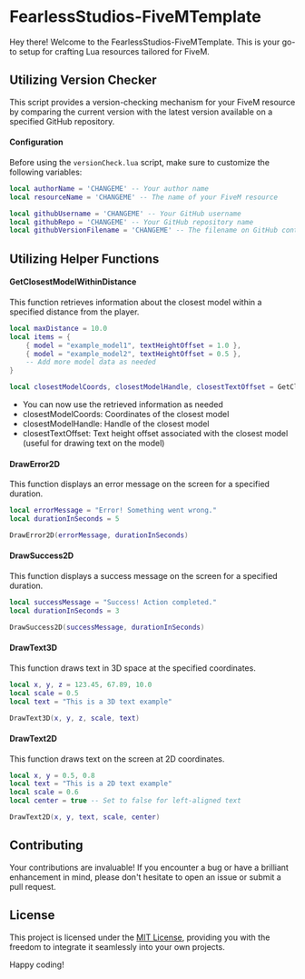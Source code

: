 # FearlessStudios-FiveMTemplate

Hey there! Welcome to the FearlessStudios-FiveMTemplate. This is your go-to setup for crafting Lua resources tailored for FiveM.

## Utilizing Version Checker

This script provides a version-checking mechanism for your FiveM resource by comparing the current version with the latest version available on a specified GitHub repository.

#### Configuration

Before using the `versionCheck.lua` script, make sure to customize the following variables:

```lua
local authorName = 'CHANGEME' -- Your author name
local resourceName = 'CHANGEME' -- The name of your FiveM resource

local githubUsername = 'CHANGEME' -- Your GitHub username
local githubRepo = 'CHANGEME' -- Your GitHub repository name
local githubVersionFilename = 'CHANGEME' -- The filename on GitHub containing the version information
```

## Utilizing Helper Functions

#### GetClosestModelWithinDistance

This function retrieves information about the closest model within a specified distance from the player.

```lua
local maxDistance = 10.0
local items = {
    { model = "example_model1", textHeightOffset = 1.0 },
    { model = "example_model2", textHeightOffset = 0.5 },
    -- Add more model data as needed
}

local closestModelCoords, closestModelHandle, closestTextOffset = GetClosestModelWithinDistance(maxDistance, items)
```

- You can now use the retrieved information as needed
- closestModelCoords: Coordinates of the closest model
- closestModelHandle: Handle of the closest model
- closestTextOffset: Text height offset associated with the closest model (useful for drawing text on the model)

#### DrawError2D

This function displays an error message on the screen for a specified duration.

```lua
local errorMessage = "Error! Something went wrong."
local durationInSeconds = 5

DrawError2D(errorMessage, durationInSeconds)
```

#### DrawSuccess2D

This function displays a success message on the screen for a specified duration.

```lua
local successMessage = "Success! Action completed."
local durationInSeconds = 3

DrawSuccess2D(successMessage, durationInSeconds)
```

#### DrawText3D

This function draws text in 3D space at the specified coordinates.

```lua
local x, y, z = 123.45, 67.89, 10.0
local scale = 0.5
local text = "This is a 3D text example"

DrawText3D(x, y, z, scale, text)
```

#### DrawText2D

This function draws text on the screen at 2D coordinates.

```lua
local x, y = 0.5, 0.8
local text = "This is a 2D text example"
local scale = 0.6
local center = true -- Set to false for left-aligned text

DrawText2D(x, y, text, scale, center)
```


## Contributing

Your contributions are invaluable! If you encounter a bug or have a brilliant enhancement in mind, please don't hesitate to open an issue or submit a pull request.

## License

This project is licensed under the [MIT License](LICENSE), providing you with the freedom to integrate it seamlessly into your own projects.

Happy coding!
